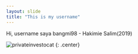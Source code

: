 ```yaml
---
layout: slide
title: "This is my username"
---
```


Hi, username saya bangmi98 - Hakimie Salim(2019)

![privateinvestocat](https://octodex.github.com/images/privateinvestocat.jpg)
{: .center}
